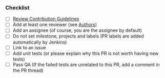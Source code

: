 ### Checklist

- [ ] [Review Contribution Guidelines](https://oharastream.github.io/en/docs/master/contributing/)
- [ ] Add at least one reviewer (see [Authors](https://github.com/oharastream/ohara#ohara-team))
- [ ] Add an assignee (of course, you are the assignee by default)
- [ ] Do not set milestone, projects and labels (PR labels are added automatically by Jenkins)
- [ ] Link to an issue
- [ ] Add unit tests (or please explain why this PR is not worth having new tests)
- [ ] Pass QA (If the failed tests are unrelated to this PR, add a comment in the PR thread)
